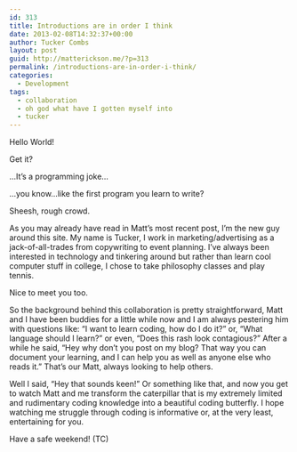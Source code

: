 ```yaml
---
id: 313
title: Introductions are in order I think
date: 2013-02-08T14:32:37+00:00
author: Tucker Combs
layout: post
guid: http://matterickson.me/?p=313
permalink: /introductions-are-in-order-i-think/
categories:
  - Development
tags:
  - collaboration
  - oh god what have I gotten myself into
  - tucker
---
```

Hello World!
  

  
Get it?
  

  
&#8230;It&#8217;s a programming joke&#8230;
  

  
&#8230;you know&#8230;like the first program you learn to write?
  

  
Sheesh, rough crowd.
  

  
As you may already have read in Matt&#8217;s most recent post, I&#8217;m the new guy around this site. My name is Tucker, I work in marketing/advertising as a jack-of-all-trades from copywriting to event planning. I&#8217;ve always been interested in technology and tinkering around but rather than learn cool computer stuff in college, I chose to take philosophy classes and play tennis.
  

  
Nice to meet you too.
  

  
So the background behind this collaboration is pretty straightforward, Matt and I have been buddies for a little while now and I am always pestering him with questions like: &#8220;I want to learn coding, how do I do it?&#8221; or, &#8220;What language should I learn?&#8221; or even, &#8220;Does this rash look contagious?&#8221; After a while he said, &#8220;Hey why don&#8217;t you post on my blog? That way you can document your learning, and I can help you as well as anyone else who reads it.&#8221; That&#8217;s our Matt, always looking to help others.
  

  
Well I said, &#8220;Hey that sounds keen!&#8221; Or something like that, and now you get to watch Matt and me transform the caterpillar that is my extremely limited and rudimentary coding knowledge into a beautiful coding butterfly.&nbsp;I hope watching me struggle through coding is informative or, at the very least, entertaining for you.
  

  
Have a safe weekend! (TC)